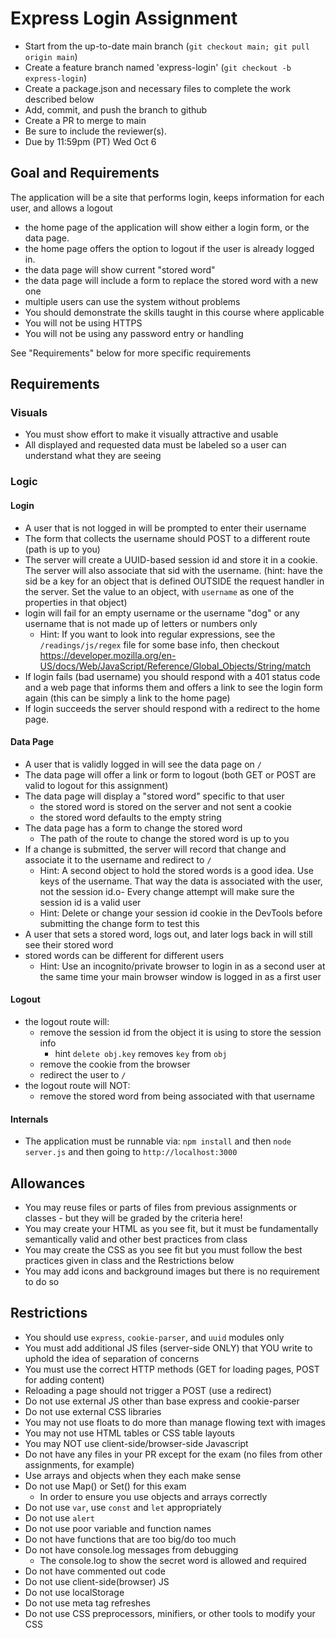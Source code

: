 # Express Login Assignment

* Start from the up-to-date main branch (`git checkout main; git pull origin main`)
* Create a feature branch named 'express-login' (`git checkout -b express-login`)
* Create a package.json and necessary files to complete the work described below
* Add, commit, and push the branch to github
* Create a PR to merge to main
* Be sure to include the reviewer(s).  
* Due by 11:59pm (PT) Wed Oct 6

## Goal and Requirements

The application will be a site that performs login, keeps information for each user, and allows a logout

- the home page of the application will show either a login form, or the data page.
- the home page offers the option to logout if the user is already logged in.
- the data page will show current "stored word"
- the data page will include a form to replace the stored word with a new one
- multiple users can use the system without problems
- You should demonstrate the skills taught in this course where applicable
- You will not be using HTTPS
- You will not be using any password entry or handling

See "Requirements" below for more specific requirements

## Requirements

### Visuals

* You must show effort to make it visually attractive and usable
* All displayed and requested data must be labeled so a user can understand what they are seeing

### Logic

#### Login

- A user that is not logged in will be prompted to enter their username
- The form that collects the username should POST to a different route (path is up to you)
- The server will create a UUID-based session id and store it in a cookie.  The server will also associate that sid with the username.  (hint: have the sid be a key for an object that is defined OUTSIDE the request handler in the server.  Set the value to an object, with `username` as one of the properties in that object)
- login will fail for an empty username or the username "dog" or any username that is not made up of letters or numbers only
  - Hint: If you want to look into regular expressions, see the `/readings/js/regex` file for some base info, then checkout https://developer.mozilla.org/en-US/docs/Web/JavaScript/Reference/Global_Objects/String/match
- If login fails (bad username) you should respond with a 401 status code and a web page that informs them and offers a link to see the login form again (this can be simply a link to the home page)
- If login succeeds the server should respond with a redirect to the home page.

#### Data Page

- A user that is validly logged in will see the data page on `/`
- The data page will offer a link or form to logout (both GET or POST are valid to logout for this assignment)
- The data page will display a "stored word" specific to that user
  - the stored word is stored on the server and not sent a cookie
  - the stored word defaults to the empty string
- The data page has a form to change the stored word
  - The path of the route to change the stored word is up to you
- If a change is submitted, the server will record that change and associate it to the username and redirect to `/`
  - Hint: A second object to hold the stored words is a good idea.  Use keys of the username.  That way the data is associated with the user, not the session id.o- Every change attempt will make sure the session id is a valid user
  - Hint: Delete or change your session id cookie in the DevTools before submitting the change form to test this
- A user that sets a stored word, logs out, and later logs back in will still see their stored word
- stored words can be different for different users
  - Hint: Use an incognito/private browser to login in as a second user at the same time your main browser window is logged in as a first user

#### Logout

- the logout route will:
  - remove the session id from the object it is using to store the session info
    - hint `delete obj.key` removes `key` from `obj`
  - remove the cookie from the browser
  - redirect the user to `/`
- the logout route will NOT:
  - remove the stored word from being associated with that username

#### Internals

* The application must be runnable via: `npm install` and then `node server.js` and then going to `http://localhost:3000`

## Allowances
* You may reuse files or parts of files from previous assignments or classes - but they will be graded by the criteria here!
* You may create your HTML as you see fit, but it must be fundamentally semantically valid and other best practices from class
* You may create the CSS as you see fit but you must follow the best practices given in class and the Restrictions below
* You may add icons and background images but there is no requirement to do so

## Restrictions
* You should use `express`, `cookie-parser`, and `uuid` modules only
* You must add additional JS files (server-side ONLY) that YOU write to uphold the idea of separation of concerns
* You must use the correct HTTP methods (GET for loading pages, POST for adding content)
* Reloading a page should not trigger a POST (use a redirect)
* Do not use external JS other than base express and cookie-parser
* Do not use external CSS libraries
* You may not use floats to do more than manage flowing text with images
* You may not use HTML tables or CSS table layouts
* You may NOT use client-side/browser-side Javascript
* Do not have any files in your PR except for the exam (no files from other assignments, for example)
* Use arrays and objects when they each make sense
* Do not use Map() or Set() for this exam
  * In order to ensure you use objects and arrays correctly
* Do not use `var`, use `const` and `let` appropriately
* Do not use `alert`
* Do not use poor variable and function names
* Do not have functions that are too big/do too much
* Do not have console.log messages from debugging
  * The console.log to show the secret word is allowed and required
* Do not have commented out code
* Do not use client-side(browser) JS
* Do not use localStorage
* Do not use meta tag refreshes
* Do not use CSS preprocessors, minifiers, or other tools to modify your CSS

